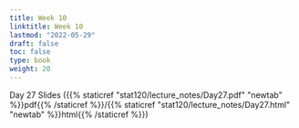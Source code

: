 ```yaml
---
title: Week 10 
linktitle: Week 10
lastmod: "2022-05-29"
draft: false  
toc: false  
type: book  
weight: 20
---
```



Day 27 Slides ({{% staticref "stat120/lecture_notes/Day27.pdf" "newtab" %}}pdf{{% /staticref %}}/{{% staticref "stat120/lecture_notes/Day27.html" "newtab" %}}html{{% /staticref %}})


